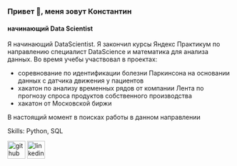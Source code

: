 ### Привет 👋, меня зовут Константин
#### начинающий Data Scientist
Я начинающий DataScientist. Я закончил курсы Яндекс Практикум по направлению специалист DataScience и математика для анализа данных.
Во время учебы участвовал в проектах:
- соревнование по идентификации болезни Паркинсона на основании данных с датчика движения у пациентов
- хакатон по анализу временных рядов от компании Лента по прогнозу спроса продуктов собственного производства
- хакатон от Московской биржи

В настоящий момент в поисках работы в данном направлении

Skills: Python, SQL



[<img src='https://cdn.jsdelivr.net/npm/simple-icons@3.0.1/icons/github.svg' alt='github' height='40'>](https://github.com/https://github.com/KSamolinov)  [<img src='https://cdn.jsdelivr.net/npm/simple-icons@3.0.1/icons/linkedin.svg' alt='linkedin' height='40'>](https://www.linkedin.com/in/https://kz.linkedin.com/in/konstantin-samolinov/)  

